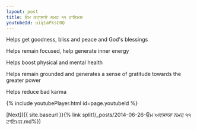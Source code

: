 ```yaml
---
layout: post
title: ਓਮ ਕਹਾਲਾਏ ਨਮਹ ੧੧ ਟਾਇਮਸ
youtubeId: uiq1aPksC0Q
---
```

 
 
Helps get goodness, bliss and peace and God's blessings
 
Helps remain focused, help generate inner energy 
 
Helps boost physical and mental health 
 
Helps remain grounded and generates a sense of gratitude towards the greater power 
 
Helps reduce bad karma
 
 
 
 


{% include youtubePlayer.html id=page.youtubeId %}
 
[Next]({{ site.baseurl }}{% link  split1/_posts/2014-06-26-ਓਮ ਅਵਸਾਯਾ ਨਮਹ ੧੧ ਟਾਇਮਸ.md%})
 
